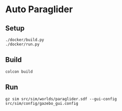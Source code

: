 # Auto Paraglider
## Setup
```
./docker/build.py
./docker/run.py
```

## Build
```
colcon build
```

## Run
```
gz sim src/sim/worlds/paraglider.sdf --gui-config src/sim/config/gazebo_gui.config
```